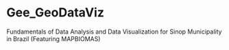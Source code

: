 # Gee_GeoDataViz
Fundamentals of Data Analysis and Data Visualization for Sinop Municipality in Brazil (Featuring MAPBIOMAS)
